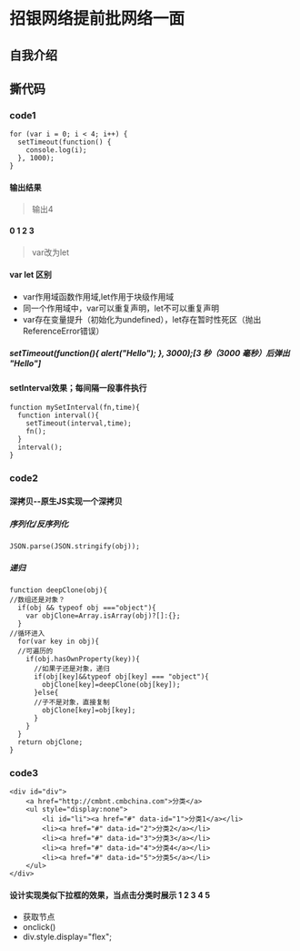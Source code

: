 # 招银网络提前批网络一面
## 自我介绍  
## 撕代码  
### code1  
```
for (var i = 0; i < 4; i++) {
  setTimeout(function() {
    console.log(i);
  }, 1000);
}
````
#### 输出结果 
> 输出4  
#### 0 1 2 3  
> var改为let   
#### var let 区别   
- var作用域函数作用域,let作用于块级作用域   
- 同一个作用域中，var可以重复声明，let不可以重复声明   
- var存在变量提升（初始化为undefined），let存在暂时性死区（抛出ReferenceError错误）   
##### setTimeout(function(){ alert("Hello"); }, 3000);[3 秒（3000 毫秒）后弹出 "Hello"]  
#### setInterval效果；每间隔一段事件执行  
```
function mySetInterval(fn,time){
  function interval(){
    setTimeout(interval,time);
    fn();
  }
  interval();
}
```
### code2   
#### 深拷贝--原生JS实现一个深拷贝  
##### 序列化/反序列化   
```
JSON.parse(JSON.stringify(obj));
```
##### 递归  
```
function deepClone(obj){
//数组还是对象？
  if(obj && typeof obj ==="object"){
    var objClone=Array.isArray(obj)?[]:{};
  }
//循环进入
  for(var key in obj){
  //可遍历的
    if(obj.hasOwnProperty(key)){
      //如果子还是对象，递归
      if(obj[key]&&typeof obj[key] === "object"){
        objClone[key]=deepClone(obj[key]);
      }else{
      //子不是对象，直接复制
        objClone[key]=obj[key];
      }
    }
  }
  return objClone;
}
```
### code3  
```
<div id="div">
    <a href="http://cmbnt.cmbchina.com">分类</a>
    <ul style="display:none">
        <li id="li"><a href="#" data-id="1">分类1</a></li>
        <li><a href="#" data-id="2">分类2</a></li>
        <li><a href="#" data-id="3">分类3</a></li>
        <li><a href="#" data-id="4">分类4</a></li>
        <li><a href="#" data-id="5">分类5</a></li>
    </ul>
</div>
```
#### 设计实现类似下拉框的效果，当点击分类时展示 1 2 3 4 5 
- 获取节点  
- onclick()  
- div.style.display="flex";
